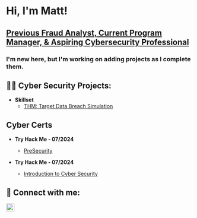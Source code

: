 <h1>Hi, I'm Matt! <br/> </h1>
<h2><a href="https://www.linkedin.com/in/Matt-to-morrow/"> Previous Fraud Analyst, Current Program Manager, & Aspiring Cybersecurity Professional</a> </h2>

<h3>I'm new here, but I'm working on adding projects as I complete them.</h3>

<h2>👨‍💻 Cyber Security Projects:</h2>

- <b>Skillset </b>
  - [THM: Target Data Breach Simulation](https://github.com/Mat-Morrow/THM.TargetDataBreachSimulation.git)


<h2>Cyber Certs</h2>

- <b>Try Hack Me - 07/2024 </b>
  - [PreSecurity](https://tryhackme-certificates.s3-eu-west-1.amazonaws.com/THM-LUUOYBASYX.png)
 
- <b>Try Hack Me - 07/2024 </b>
  - [Introduction to Cyber Security](https://tryhackme-certificates.s3-eu-west-1.amazonaws.com/THM-GD3IFRA97T.png)
    
<h2> 🤳 Connect with me:</h2>


[<img align="left" alt="JoshMadakor | LinkedIn" width="22px" src="https://cdn.jsdelivr.net/npm/simple-icons@v3/icons/linkedin.svg" />][linkedin]



[linkedin]: https://linkedin.com/in/matt.to.morrow/

<!--
 is a ✨ _special_ ✨ repository because its `README.md` (this file) appears on your GitHub profile.

Here are some ideas to get you started:

- 🔭 I’m currently working on ...
- 🌱 I’m currently learning ...
- 👯 I’m looking to collaborate on ...
- 🤔 I’m looking for help with ...
- 💬 Ask me about ...
- 📫 How to reach me: ...
- 😄 Pronouns: ...
- ⚡ Fun fact: ...
-->
